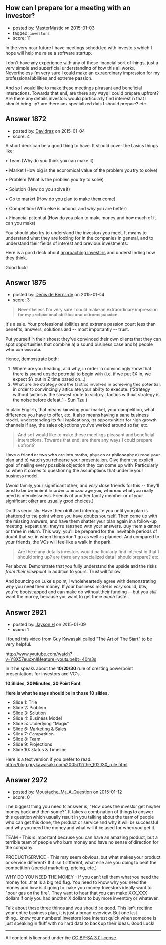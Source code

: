## How can I prepare for a meeting with an investor?

- posted by: [MasterMastic](https://stackexchange.com/users/437776/mastermastic) on 2015-01-03
- tagged: `investors`
- score: 11

In the very near future I have meetings scheduled with investors which I hope will help me raise a software startup.

I don't have any experience with any of these financial sort of things, just a very simple and superficial understanding of how this all works. Nevertheless I'm very sure I could make an extraordinary impression for my professional abilities and extreme passion.

And so I would like to make these meetings pleasant and beneficial interactions. Towards that end, are there any ways I could prepare upfront?<br />
Are there any details investors would particularly find interest in that I should bring up? are there any specialized data I should prepare? etc.


## Answer 1872

- posted by: [Davidraz](https://stackexchange.com/users/4447731/davidraz) on 2015-01-04
- score: 4

<p>A short deck can be a good thing to have. It should cover the  basics things like:</p>

<p>•   Team (Why do you think you can make it)</p>

<p>•   Market (How big is the economical value of the problem you try to solve) </p>

<p>•   Problem (What is the problem you try to solve)</p>

<p>•   Solution (How do you solve it)</p>

<p>•   Go to market (How do you plan to make them come)</p>

<p>•   Competition (Who else is around, and why you are better)</p>

<p>•   Financial potential (How do you plan to make money and how much of it can you make)</p>

<p>You should also try to understand the investors you meet. It means to understand what they are looking for in the companies in general, and to understand their fields of interest and previous investments.  </p>

<p>Here is a good deck about <a href="http://www.slideshare.net/gilbenartzy/startup-fundraising-a-love-story?qid=f8e9011f-ce58-4341-8bcf-924e981c25b4&amp;v=qf1&amp;b=&amp;from_search=2" rel="nofollow">approaching investors</a> and understanding how they think.</p>

<p>Good luck!</p>



## Answer 1875

- posted by: [Denis de Bernardy](https://stackexchange.com/users/182468/denis-de-bernardy) on 2015-01-04
- score: 3

> Nevertheless I'm very sure I could make an extraordinary impression for my professional abilities and extreme passion.

It's a sale. Your professional abilities and extreme passion count less than benefits, answers, solutions and -- most importantly -- trust.

Put yourself in their shoes: they've convinced their own clients that they can spot opportunities that combine a) a sound business case and b) people who can execute.

Hence, demonstrate both:

1. Where are you heading, and why, in order to convincingly show that there is sound upside potential to begin with (i.e. if we put $X in, we expect $Y out in Z time based on...)
2. What are the strategy *and* the tactics involved in achieving this potential, in order to convincingly articulate your ability to execute. (“Strategy without tactics is the slowest route to victory. Tactics without strategy is the noise before defeat.” – Sun Tzu.)

In plain English, that means knowing your market, your competition, what difference you have to offer, etc. It also means having a sane business model, understanding its full implications, its opportunities for high growth channels if any, the sales objections you've worked around so far, etc.

> And so I would like to make these meetings pleasant and beneficial interactions. Towards that end, are there any ways I could prepare upfront?

Have a friend or two who are into maths, physics or philosophy a) read your plan and b) watch you rehearse your presentation. Give them the explicit goal of nailing every possible objection they can come up with. Particularly so when it comes to questioning the assumptions that underlie your business model.

(Avoid family, your significant other, and *very* close friends for this -- they'll tend to be be lenient in order to encourage you, whereas what you really need is mercilessness. Friends of another family member or of your significant other are usually good choices.)

Do this seriously. Have them drill and interrogate you until your plan is shattered to the point where you have doubts yourself. Then come up with the missing answers, and have them shatter your plan again in a follow-up meeting. Repeat until they're satisfied with your answers. Buy them a dinner or three in return. This way, you'll be prepared for the inevitable periods of doubt that set in when things don't go as well as planned. And compared to your friends, the VCs will feel like a walk in the park.

> Are there any details investors would particularly find interest in that I should bring up? are there any specialized data I should prepare? etc.

Per above: Demonstrate that you fully understand the upside and the risks *from their viewpoint* in addition to yours. Trust will follow.

And bouncing on Luke's point, I wholeheartedly agree with demonstrating *why* you need their money. If your business model is *very* sound, btw, you're bootstrapped and can make do without their funding -- but you *still* want the money, because you want to get there *much* faster.


## Answer 2921

- posted by: [Jayson H](https://stackexchange.com/users/2970155/jayson-h) on 2015-01-09
- score: 1

I found this video from Guy Kawasaki called "The Art of The Start" to be very helpful.

http://www.youtube.com/watch?v=Y8X57eucxnI&feature=youtu.be&t=40m3s

In it he speaks about the **10/20/30** rule of creating powerpoint presentations for investors and VC's.

**10 Slides,
20 Minutes,
30 Point Font**

**Here is what he says should be in those 10 slides.**

 - Slide 1: Title
 - Slide 2: Problem
 - Slide 3: Solution
 - Slide 4: Business Model
 - Slide 5: Underlying "Magic"
 - Slide 6: Marketing & Sales
 - Slide 7: Competition
 - Slide 8: Team
 - Slide 9: Projections
 - Slide 10: Status & Timeline

Here is a text version if you prefer to read.
http://blog.guykawasaki.com/2005/12/the_102030_rule.html






## Answer 2972

- posted by: [Moustache_Me_A_Question](https://stackexchange.com/users/4391602/moustache-me-a-question) on 2015-01-12
- score: 0

The biggest thing you need to answer is, "How does the investor get his/her money back and then some?".  It takes a combination of things to answer this question which usually result in you talking about the team of people who can get this done, the product or service and why it will be successful and why you need the money and what will it be used for when you get it.

TEAM - This is important because you can have an amazing product, but a terrible team of people who burn money and have no sense of direction for the company.

PRODUCT/SERVICE - This may seem obvious, but what makes your product or service different?  If it isn't different, what else are you doing to beat the competition (special marketing, pricing, etc.)

WHY DO YOU NEED THE MONEY - If you can't tell them what you need the money for...that is a big red flag.  You need to know why you need the money and how is it going to make you money.  Investors ideally want to "pour gas on the fire".  They want to hear that you can make XXX,XXX dollars if only you had another X dollars to buy more inventory or whatever.

Talk about these three things and you should be good.  This isn't reciting your entire business plan, it is just a broad overview.  But one last thing...know your numbers!  Investors lose interest quick when someone is just speaking in fluff with no hard data to back up their ideas.  Good Luck!



---

All content is licensed under the [CC BY-SA 3.0 license](https://creativecommons.org/licenses/by-sa/3.0/).
